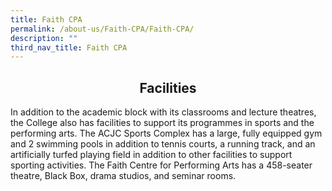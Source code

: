 ```yaml
---
title: Faith CPA
permalink: /about-us/Faith-CPA/Faith-CPA/
description: ""
third_nav_title: Faith CPA
---
```


## <center> Facilities </center>

In addition to the academic block with its classrooms and lecture theatres, the College also has facilities to support its programmes in sports and the performing arts. The ACJC Sports Complex has a large, fully equipped gym and 2 swimming pools in addition to tennis courts, a running track, and an artificially turfed playing field in addition to other facilities to support sporting activities. The Faith Centre for Performing Arts has a 458-seater theatre, Black Box, drama studios, and seminar rooms.

